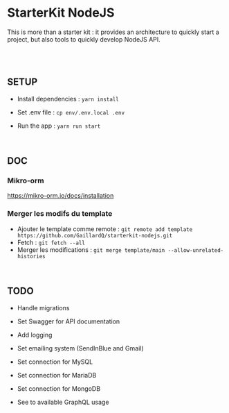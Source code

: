 # StarterKit NodeJS

This is more than a starter kit : it provides an architecture to quickly start a project, but also tools to quickly develop NodeJS API.

<br />
<br />

## SETUP

 - Install dependencies : `yarn install`

 - Set .env file : `cp env/.env.local .env`

 - Run the app : `yarn run start`

<br />

## DOC
### Mikro-orm
https://mikro-orm.io/docs/installation

### Merger les modifs du template
 - Ajouter le template comme remote : `git remote add template https://github.com/GaillardQ/starterkit-nodejs.git`
 - Fetch : `git fetch --all`
 - Merger les modifications : `git merge template/main --allow-unrelated-histories`

<br />

## TODO
- Handle migrations
- Set Swagger for API documentation
- Add logging
- Set emailing system (SendInBlue and Gmail)
- Set connection for MySQL

- Set connection for MariaDB
- Set connection for MongoDB
- See to available GraphQL usage

